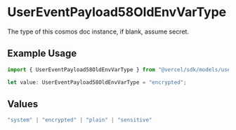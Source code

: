 # UserEventPayload58OldEnvVarType

The type of this cosmos doc instance, if blank, assume secret.

## Example Usage

```typescript
import { UserEventPayload58OldEnvVarType } from "@vercel/sdk/models/userevent.js";

let value: UserEventPayload58OldEnvVarType = "encrypted";
```

## Values

```typescript
"system" | "encrypted" | "plain" | "sensitive"
```